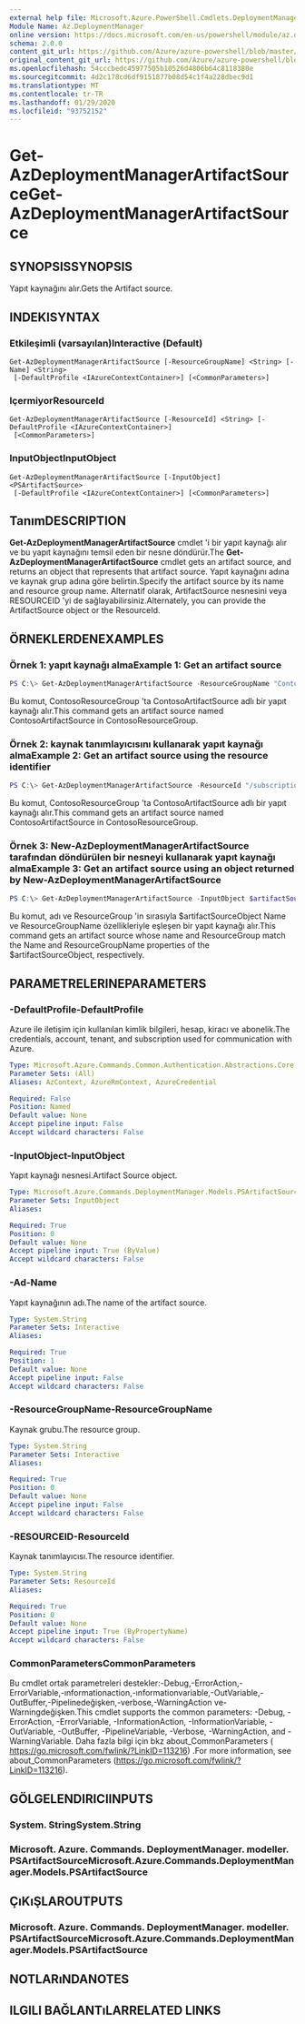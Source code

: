 ```yaml
---
external help file: Microsoft.Azure.PowerShell.Cmdlets.DeploymentManager.dll-Help.xml
Module Name: Az.DeploymentManager
online version: https://docs.microsoft.com/en-us/powershell/module/az.deploymentmanager/get-azdeploymentmanagerartifactsource
schema: 2.0.0
content_git_url: https://github.com/Azure/azure-powershell/blob/master/src/DeploymentManager/DeploymentManager/help/Get-AzDeploymentManagerArtifactSource.md
original_content_git_url: https://github.com/Azure/azure-powershell/blob/master/src/DeploymentManager/DeploymentManager/help/Get-AzDeploymentManagerArtifactSource.md
ms.openlocfilehash: 54cccbedc45977505b10526d4806b64c8118380e
ms.sourcegitcommit: 4d2c178cd6df9151877b08d54c1f4a228dbec9d1
ms.translationtype: MT
ms.contentlocale: tr-TR
ms.lasthandoff: 01/29/2020
ms.locfileid: "93752152"
---
```

# <span data-ttu-id="243b9-101">Get-AzDeploymentManagerArtifactSource</span><span class="sxs-lookup"><span data-stu-id="243b9-101">Get-AzDeploymentManagerArtifactSource</span></span>

## <span data-ttu-id="243b9-102">SYNOPSIS</span><span class="sxs-lookup"><span data-stu-id="243b9-102">SYNOPSIS</span></span>

<span data-ttu-id="243b9-103">Yapıt kaynağını alır.</span><span class="sxs-lookup"><span data-stu-id="243b9-103">Gets the Artifact source.</span></span>

## <span data-ttu-id="243b9-104">INDEKI</span><span class="sxs-lookup"><span data-stu-id="243b9-104">SYNTAX</span></span>

### <span data-ttu-id="243b9-105">Etkileşimli (varsayılan)</span><span class="sxs-lookup"><span data-stu-id="243b9-105">Interactive (Default)</span></span>
```
Get-AzDeploymentManagerArtifactSource [-ResourceGroupName] <String> [-Name] <String>
 [-DefaultProfile <IAzureContextContainer>] [<CommonParameters>]
```

### <span data-ttu-id="243b9-106">Içermiyor</span><span class="sxs-lookup"><span data-stu-id="243b9-106">ResourceId</span></span>
```
Get-AzDeploymentManagerArtifactSource [-ResourceId] <String> [-DefaultProfile <IAzureContextContainer>]
 [<CommonParameters>]
```

### <span data-ttu-id="243b9-107">InputObject</span><span class="sxs-lookup"><span data-stu-id="243b9-107">InputObject</span></span>
```
Get-AzDeploymentManagerArtifactSource [-InputObject] <PSArtifactSource>
 [-DefaultProfile <IAzureContextContainer>] [<CommonParameters>]
```

## <span data-ttu-id="243b9-108">Tanım</span><span class="sxs-lookup"><span data-stu-id="243b9-108">DESCRIPTION</span></span>
<span data-ttu-id="243b9-109">**Get-AzDeploymentManagerArtifactSource** cmdlet 'i bir yapıt kaynağı alır ve bu yapıt kaynağını temsil eden bir nesne döndürür.</span><span class="sxs-lookup"><span data-stu-id="243b9-109">The **Get-AzDeploymentManagerArtifactSource** cmdlet gets an artifact source, and returns an object that represents that artifact source.</span></span>
<span data-ttu-id="243b9-110">Yapıt kaynağını adına ve kaynak grup adına göre belirtin.</span><span class="sxs-lookup"><span data-stu-id="243b9-110">Specify the artifact source by its name and resource group name.</span></span> <span data-ttu-id="243b9-111">Alternatif olarak, ArtifactSource nesnesini veya RESOURCEID 'yi de sağlayabilirsiniz.</span><span class="sxs-lookup"><span data-stu-id="243b9-111">Alternately, you can provide the ArtifactSource object or the ResourceId.</span></span>

## <span data-ttu-id="243b9-112">ÖRNEKLERDEN</span><span class="sxs-lookup"><span data-stu-id="243b9-112">EXAMPLES</span></span>

### <span data-ttu-id="243b9-113">Örnek 1: yapıt kaynağı alma</span><span class="sxs-lookup"><span data-stu-id="243b9-113">Example 1: Get an artifact source</span></span>
```powershell
PS C:\> Get-AzDeploymentManagerArtifactSource -ResourceGroupName "ContosoResourceGroup" -Name "ContosoArtifactSource"
```

<span data-ttu-id="243b9-114">Bu komut, ContosoResourceGroup 'ta ContosoArtifactSource adlı bir yapıt kaynağı alır.</span><span class="sxs-lookup"><span data-stu-id="243b9-114">This command gets an artifact source named ContosoArtifactSource in ContosoResourceGroup.</span></span>

### <span data-ttu-id="243b9-115">Örnek 2: kaynak tanımlayıcısını kullanarak yapıt kaynağı alma</span><span class="sxs-lookup"><span data-stu-id="243b9-115">Example 2: Get an artifact source using the resource identifier</span></span>
```powershell
PS C:\> Get-AzDeploymentManagerArtifactSource -ResourceId "/subscriptions/subscriptionId/resourcegroups/ContosoResourceGroup/providers/Microsoft.DeploymentManager/artifactSources/ContosoArtifactSource"
```

<span data-ttu-id="243b9-116">Bu komut, ContosoResourceGroup 'ta ContosoArtifactSource adlı bir yapıt kaynağı alır.</span><span class="sxs-lookup"><span data-stu-id="243b9-116">This command gets an artifact source named ContosoArtifactSource in ContosoResourceGroup.</span></span>

### <span data-ttu-id="243b9-117">Örnek 3: New-AzDeploymentManagerArtifactSource tarafından döndürülen bir nesneyi kullanarak yapıt kaynağı alma</span><span class="sxs-lookup"><span data-stu-id="243b9-117">Example 3: Get an artifact source using an object returned by New-AzDeploymentManagerArtifactSource</span></span>
```powershell
PS C:\> Get-AzDeploymentManagerArtifactSource -InputObject $artifactSourceObject
```

<span data-ttu-id="243b9-118">Bu komut, adı ve ResourceGroup 'in sırasıyla $artifactSourceObject Name ve ResourceGroupName özellikleriyle eşleşen bir yapıt kaynağı alır.</span><span class="sxs-lookup"><span data-stu-id="243b9-118">This command gets an artifact source whose name and ResourceGroup match the Name and ResourceGroupName properties of the $artifactSourceObject, respectively.</span></span>

## <span data-ttu-id="243b9-119">PARAMETRELERINE</span><span class="sxs-lookup"><span data-stu-id="243b9-119">PARAMETERS</span></span>

### <span data-ttu-id="243b9-120">-DefaultProfile</span><span class="sxs-lookup"><span data-stu-id="243b9-120">-DefaultProfile</span></span>
<span data-ttu-id="243b9-121">Azure ile iletişim için kullanılan kimlik bilgileri, hesap, kiracı ve abonelik.</span><span class="sxs-lookup"><span data-stu-id="243b9-121">The credentials, account, tenant, and subscription used for communication with Azure.</span></span>

```yaml
Type: Microsoft.Azure.Commands.Common.Authentication.Abstractions.Core.IAzureContextContainer
Parameter Sets: (All)
Aliases: AzContext, AzureRmContext, AzureCredential

Required: False
Position: Named
Default value: None
Accept pipeline input: False
Accept wildcard characters: False
```

### <span data-ttu-id="243b9-122">-InputObject</span><span class="sxs-lookup"><span data-stu-id="243b9-122">-InputObject</span></span>
<span data-ttu-id="243b9-123">Yapıt kaynağı nesnesi.</span><span class="sxs-lookup"><span data-stu-id="243b9-123">Artifact Source object.</span></span>

```yaml
Type: Microsoft.Azure.Commands.DeploymentManager.Models.PSArtifactSource
Parameter Sets: InputObject
Aliases:

Required: True
Position: 0
Default value: None
Accept pipeline input: True (ByValue)
Accept wildcard characters: False
```

### <span data-ttu-id="243b9-124">-Ad</span><span class="sxs-lookup"><span data-stu-id="243b9-124">-Name</span></span>
<span data-ttu-id="243b9-125">Yapıt kaynağının adı.</span><span class="sxs-lookup"><span data-stu-id="243b9-125">The name of the artifact source.</span></span>

```yaml
Type: System.String
Parameter Sets: Interactive
Aliases:

Required: True
Position: 1
Default value: None
Accept pipeline input: False
Accept wildcard characters: False
```

### <span data-ttu-id="243b9-126">-ResourceGroupName</span><span class="sxs-lookup"><span data-stu-id="243b9-126">-ResourceGroupName</span></span>
<span data-ttu-id="243b9-127">Kaynak grubu.</span><span class="sxs-lookup"><span data-stu-id="243b9-127">The resource group.</span></span>

```yaml
Type: System.String
Parameter Sets: Interactive
Aliases:

Required: True
Position: 0
Default value: None
Accept pipeline input: False
Accept wildcard characters: False
```

### <span data-ttu-id="243b9-128">-RESOURCEID</span><span class="sxs-lookup"><span data-stu-id="243b9-128">-ResourceId</span></span>
<span data-ttu-id="243b9-129">Kaynak tanımlayıcısı.</span><span class="sxs-lookup"><span data-stu-id="243b9-129">The resource identifier.</span></span>

```yaml
Type: System.String
Parameter Sets: ResourceId
Aliases:

Required: True
Position: 0
Default value: None
Accept pipeline input: True (ByPropertyName)
Accept wildcard characters: False
```

### <span data-ttu-id="243b9-130">CommonParameters</span><span class="sxs-lookup"><span data-stu-id="243b9-130">CommonParameters</span></span>
<span data-ttu-id="243b9-131">Bu cmdlet ortak parametreleri destekler:-Debug,-ErrorAction,-ErrorVariable,-ınformationaction,-ınformationvariable,-OutVariable,-OutBuffer,-Pipelinedeğişken,-verbose,-WarningAction ve-Warningdeğişken.</span><span class="sxs-lookup"><span data-stu-id="243b9-131">This cmdlet supports the common parameters: -Debug, -ErrorAction, -ErrorVariable, -InformationAction, -InformationVariable, -OutVariable, -OutBuffer, -PipelineVariable, -Verbose, -WarningAction, and -WarningVariable.</span></span> <span data-ttu-id="243b9-132">Daha fazla bilgi için bkz about_CommonParameters ( https://go.microsoft.com/fwlink/?LinkID=113216) .</span><span class="sxs-lookup"><span data-stu-id="243b9-132">For more information, see about_CommonParameters (https://go.microsoft.com/fwlink/?LinkID=113216).</span></span>

## <span data-ttu-id="243b9-133">GÖLGELENDIRICI</span><span class="sxs-lookup"><span data-stu-id="243b9-133">INPUTS</span></span>

### <span data-ttu-id="243b9-134">System. String</span><span class="sxs-lookup"><span data-stu-id="243b9-134">System.String</span></span>

### <span data-ttu-id="243b9-135">Microsoft. Azure. Commands. DeploymentManager. modeller. PSArtifactSource</span><span class="sxs-lookup"><span data-stu-id="243b9-135">Microsoft.Azure.Commands.DeploymentManager.Models.PSArtifactSource</span></span>

## <span data-ttu-id="243b9-136">ÇıKıŞLAR</span><span class="sxs-lookup"><span data-stu-id="243b9-136">OUTPUTS</span></span>

### <span data-ttu-id="243b9-137">Microsoft. Azure. Commands. DeploymentManager. modeller. PSArtifactSource</span><span class="sxs-lookup"><span data-stu-id="243b9-137">Microsoft.Azure.Commands.DeploymentManager.Models.PSArtifactSource</span></span>

## <span data-ttu-id="243b9-138">NOTLARıNDA</span><span class="sxs-lookup"><span data-stu-id="243b9-138">NOTES</span></span>

## <span data-ttu-id="243b9-139">ILGILI BAĞLANTıLAR</span><span class="sxs-lookup"><span data-stu-id="243b9-139">RELATED LINKS</span></span>
